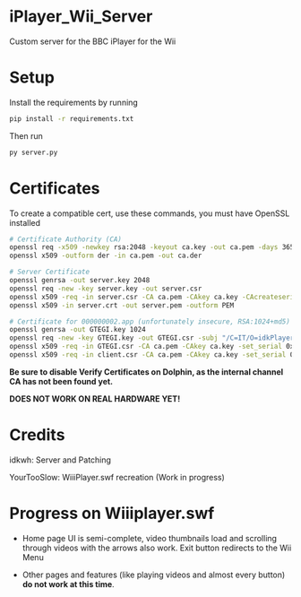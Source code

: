 # iPlayer_Wii_Server
Custom server for the BBC iPlayer for the Wii

# Setup

Install the requirements by running

```cmd
pip install -r requirements.txt
```

Then run

```cmd
py server.py
```

# Certificates

To create a compatible cert, use these commands, you must have OpenSSL installed

```bash
# Certificate Authority (CA)
openssl req -x509 -newkey rsa:2048 -keyout ca.key -out ca.pem -days 3650 -nodes -subj "/CN=idkPlayer/O=idkPlayer"
openssl x509 -outform der -in ca.pem -out ca.der

# Server Certificate
openssl genrsa -out server.key 2048
openssl req -new -key server.key -out server.csr
openssl x509 -req -in server.csr -CA ca.pem -CAkey ca.key -CAcreateserial -out server.crt -days 365 -sha256
openssl x509 -in server.crt -out server.pem -outform PEM

# Certificate for 000000002.app (unfortunately insecure, RSA:1024+md5)
openssl genrsa -out GTEGI.key 1024
openssl req -new -key GTEGI.key -out GTEGI.csr -subj "/C=IT/O=idkPlayer/CN=127.0.0.1"
openssl x509 -req -in GTEGI.csr -CA ca.pem -CAkey ca.key -set_serial 0x01A5 -out GTEGI.pem -days 3650 -md5
openssl x509 -req -in client.csr -CA ca.pem -CAkey ca.key -set_serial 0x01A5 -out GTEGI.cer -days 3650 -md5
```

**Be sure to disable Verify Certificates on Dolphin, as the internal channel CA has not been found yet.**

**DOES NOT WORK ON REAL HARDWARE YET!**

# Credits

idkwh: Server and Patching

YourTooSlow: WiiiPlayer.swf recreation (Work in progress)

# Progress on Wiiiplayer.swf

- Home page UI is semi-complete, video thumbnails load and scrolling through videos with the arrows also work. Exit button redirects to the Wii Menu

- Other pages and features (like playing videos and almost every button) **do not work at this time**.